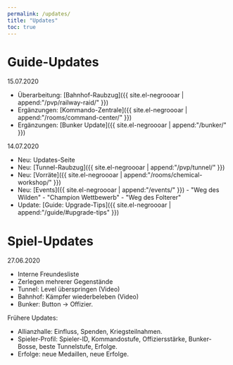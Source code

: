 ```yaml
---
permalink: /updates/
title: "Updates"
toc: true
---
```


# Guide-Updates

15.07.2020
* Überarbeitung: [Bahnhof-Raubzug]({{ site.el-negroooar | append:"/pvp/railway-raid/" }}) 
* Ergänzungen: [Kommando-Zentrale]({{ site.el-negroooar | append:"/rooms/command-center/" }}) 
* Ergänzungen: [Bunker Update]({{ site.el-negroooar | append:"/bunker/" }}) 

14.07.2020
* Neu: Updates-Seite
* Neu: [Tunnel-Raubzug]({{ site.el-negroooar | append:"/pvp/tunnel/" }}) 
* Neu: [Vorräte]({{ site.el-negroooar | append:"/rooms/chemical-workshop/" }}) 
* Neu: [Events]({{ site.el-negroooar | append:"/events/" }}) - "Weg des Wilden" - "Champion Wettbewerb" - "Weg des Folterer"
* Update: [Guide: Upgrade-Tips]({{ site.el-negroooar | append:"/guide/#upgrade-tips" }})

# Spiel-Updates

27.06.2020
* Interne Freundesliste
* Zerlegen mehrerer Gegenstände
* Tunnel: Level überspringen (Video)
* Bahnhof: Kämpfer wiederbeleben (Video)
* Bunker: Button -> Offizier.

Frühere Updates:
* Allianzhalle: Einfluss, Spenden, Kriegsteilnahmen.
* Spieler-Profil: Spieler-ID, Kommandostufe, Offiziersstärke, Bunker-Bosse, beste Tunnelstufe, Erfolge.
* Erfolge: neue Medaillen, neue Erfolge.

